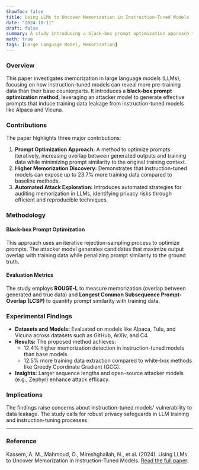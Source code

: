 ```yaml
---
ShowToc: false
title: Using LLMs to Uncover Memorization in Instruction-Tuned Models
date: "2024-10-11"
draft: false
summary: A study introducing a black-box prompt optimization approach to uncover higher levels of memorization in instruction-tuned LLMs.
math: true
tags: [Large Language Model, Memorization]
---
```


### Overview
This paper investigates memorization in large language models (LLMs), focusing on how instruction-tuned models can reveal more pre-training data than their base counterparts. It introduces a **black-box prompt optimization method**, leveraging an attacker model to generate effective prompts that induce training data leakage from instruction-tuned models like Alpaca and Vicuna.

### Contributions
The paper highlights three major contributions:
1. **Prompt Optimization Approach:** A method to optimize prompts iteratively, increasing overlap between generated outputs and training data while minimizing prompt similarity to the original training context.
2. **Higher Memorization Discovery:** Demonstrates that instruction-tuned models can expose up to 23.7% more training data compared to baseline methods.
3. **Automated Attack Exploration:** Introduces automated strategies for auditing memorization in LLMs, identifying privacy risks through efficient and reproducible techniques.

### Methodology
#### Black-box Prompt Optimization
This approach uses an iterative rejection-sampling process to optimize prompts. The attacker model generates candidates that maximize output overlap with training data while penalizing prompt similarity to the ground truth.

#### Evaluation Metrics
The study employs **ROUGE-L** to measure memorization (overlap between generated and true data) and **Longest Common Subsequence Prompt-Overlap (LCSP)** to quantify prompt similarity with training data.

### Experimental Findings
- **Datasets and Models:** Evaluated on models like Alpaca, Tulu, and Vicuna across datasets such as GitHub, ArXiv, and C4.
- **Results:** The proposed method achieves:
  - 12.4% higher memorization detection in instruction-tuned models than base models.
  - 12.5% more training data extraction compared to white-box methods like Greedy Coordinate Gradient (GCG).
- **Insights:** Larger sequence lengths and open-source attacker models (e.g., Zephyr) enhance attack efficacy.

### Implications
The findings raise concerns about instruction-tuned models' vulnerability to data leakage. The study calls for robust privacy safeguards in LLM training and instruction-tuning processes.

---

### Reference
Kassem, A. M., Mahmoud, O., Mireshghallah, N., et al. (2024). Using LLMs to Uncover Memorization in Instruction-Tuned Models. [Read the full paper](https://arxiv.org/abs/2403.04801).
